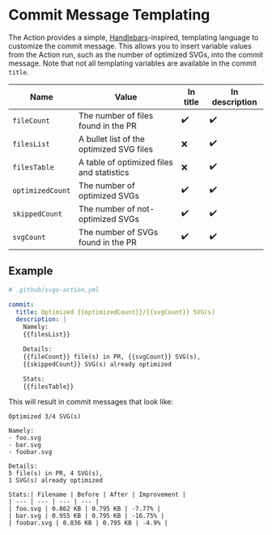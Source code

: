 # Commit Message Templating

The Action provides a simple, [Handlebars]-inspired, templating language to
customize the commit message. This allows you to insert variable values from the
Action run, such as the number of optimized SVGs, into the commit message. Note
that not all templating variables are available in the commit `title`.

| Name             | Value                                     | In title           | In description     |
| ---------------- | ----------------------------------------- | ------------------ | ------------------ |
| `fileCount`      | The number of files found in the PR       | :heavy_check_mark: | :heavy_check_mark: |
| `filesList`      | A bullet list of the optimized SVG files  | :x:                | :heavy_check_mark: |
| `filesTable`     | A table of optimized files and statistics | :x:                | :heavy_check_mark: |
| `optimizedCount` | The number of optimized SVGs              | :heavy_check_mark: | :heavy_check_mark: |
| `skippedCount`   | The number of not-optimized SVGs          | :heavy_check_mark: | :heavy_check_mark: |
| `svgCount`       | The number of SVGs found in the PR        | :heavy_check_mark: | :heavy_check_mark: |

## Example

```yaml
# .github/svgo-action.yml

commit:
  title: Optimized {{optimizedCount}}/{{svgCount}} SVG(s)
  description: |
    Namely:
    {{filesList}}

    Details:
    {{fileCount}} file(s) in PR, {{svgCount}} SVG(s),
    {{skippedCount}} SVG(s) already optimized

    Stats:
    {{filesTable}}
```

This will result in commit messages that look like:

```git
Optimized 3/4 SVG(s)

Namely:
- foo.svg
- bar.svg
- foobar.svg

Details:
5 file(s) in PR, 4 SVG(s),
1 SVG(s) already optimized

Stats:| Filename | Before | After | Improvement |
| --- | --- | --- | --- |
| foo.svg | 0.862 KB | 0.795 KB | -7.77% |
| bar.svg | 0.955 KB | 0.795 KB | -16.75% |
| foobar.svg | 0.836 KB | 0.795 KB | -4.9% |
```

[handlebars]: https://handlebarsjs.com/
